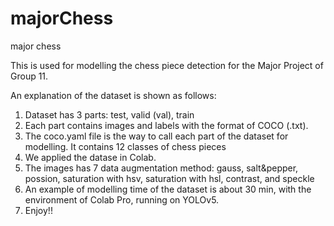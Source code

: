 # majorChess
major chess

This is used for modelling the chess piece detection for the Major Project of Group 11.

An explanation of the dataset is shown as follows:
1. Dataset has 3 parts: test, valid (val), train
2. Each part contains images and labels with the format of COCO (.txt).
3. The coco.yaml file is the way to call each part of the dataset for modelling. It contains 12 classes of chess pieces
4. We applied the datase in Colab. 
5. The images has 7 data augmentation method: gauss, salt&pepper, possion, saturation with hsv, saturation with hsl, contrast, and speckle
6. An example of modelling time of the dataset is about 30 min, with the environment of Colab Pro, running on YOLOv5.
7. Enjoy!!
